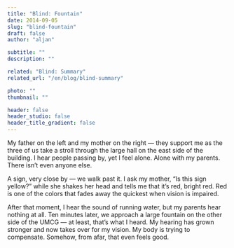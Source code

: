 ```yaml
---
title: "Blind: Fountain"
date: 2014-09-05
slug: "blind-fountain"
draft: false
author: "aljan"

subtitle: ""
description: ""

related: "Blind: Summary"
related_url: "/en/blog/blind-summary"

photo: ""
thumbnail: ""

header: false
header_studio: false
header_title_gradient: false
---
```


My father on the left and my mother on the right — they support me as the three of us take a stroll through the large hall on the east side of the building. I hear people passing by, yet I feel alone. Alone with my parents. There isn’t even anyone else.

A sign, very close by — we walk past it. I ask my mother, “Is this sign yellow?” while she shakes her head and tells me that it’s red, bright red. Red is one of the colors that fades away the quickest when vision is impaired.

After that moment, I hear the sound of running water, but my parents hear nothing at all. Ten minutes later, we approach a large fountain on the other side of the UMCG — at least, that’s what I heard. My hearing has grown stronger and now takes over for my vision. My body is trying to compensate. Somehow, from afar, that even feels good.